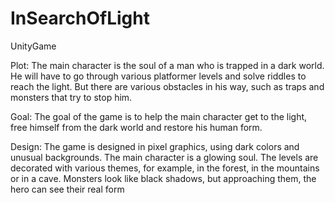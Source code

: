 # InSearchOfLight
UnityGame

Plot:
The main character is the soul of a man who is trapped in a dark world. 
He will have to go through various platformer levels and
solve riddles to reach the light. But there are
various obstacles in his way, such as traps and monsters that try to stop him.

Goal:
The goal of the game is to help the main character get to the light, free himself from the dark world
and restore his human form.

Design:
The game is designed in pixel graphics, using dark colors and unusual backgrounds. 
The main character is a glowing soul. The levels are decorated with various themes, for example, in the forest, in the mountains or in a cave. 
Monsters look like black shadows, but approaching them, the hero can see their real form
